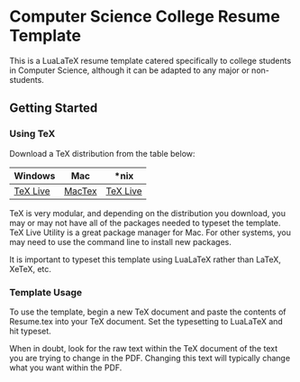 # Computer Science College Resume Template

This is a LuaLaTeX resume template catered specifically to college students in Computer Science, although it can be adapted to any major or non-students.

## Getting Started

### Using TeX

Download a TeX distribution from the table below:

| Windows | Mac | *nix |
| ------------------------------------------------------------------------------- |:-------------:|:-------------:|
| [TeX Live](http://mirror.ctan.org/systems/texlive/tlnet/install-tl-windows.exe) | [MacTex](http://tug.org/cgi-bin/mactex-download/MacTeX.pkg) | [TeX Live](http://mirror.ctan.org/systems/texlive/tlnet/install-tl-unx.tar.gz) |

TeX is very modular, and depending on the distribution you download, you may or may not have all of the packages needed to typeset the template. TeX Live Utility is a great package manager for Mac. For other systems, you may need to use the command line to install new packages.

It is important to typeset this template using LuaLaTeX rather than LaTeX, XeTeX, etc.

### Template Usage

To use the template, begin a new TeX document and paste the contents of Resume.tex into your TeX document. Set the typesetting to LuaLaTeX and hit typeset.

When in doubt, look for the raw text within the TeX document of the text you are trying to change in the PDF. Changing this text will typically change what you want within the PDF.
